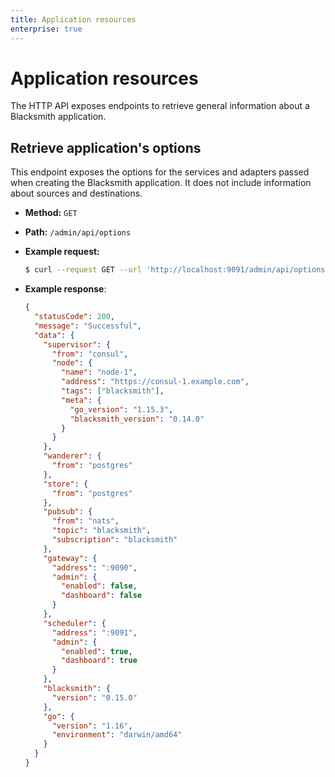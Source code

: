 ```yaml
---
title: Application resources
enterprise: true
---
```


# Application resources

The HTTP API exposes endpoints to retrieve general information about a Blacksmith
application.

## Retrieve application's options

This endpoint exposes the options for the services and adapters passed when creating
the Blacksmith application. It does not include information about sources and
destinations.

- **Method:** `GET`
- **Path:** `/admin/api/options`

- **Example request:**
  ```bash
  $ curl --request GET --url 'http://localhost:9091/admin/api/options'

  ```

- **Example response**:
  ```json
  {
    "statusCode": 200,
    "message": "Successful",
    "data": {
      "supervisor": {
        "from": "consul",
        "node": {
          "name": "node-1",
          "address": "https://consul-1.example.com",
          "tags": ["blacksmith"],
          "meta": {
            "go_version": "1.15.3",
            "blacksmith_version": "0.14.0"
          }
        }
      },
      "wanderer": {
        "from": "postgres"
      },
      "store": {
        "from": "postgres"
      },
      "pubsub": {
        "from": "nats",
        "topic": "blacksmith",
        "subscription": "blacksmith"
      },
      "gateway": {
        "address": ":9090",
        "admin": {
          "enabled": false,
          "dashboard": false
        }
      },
      "scheduler": {
        "address": ":9091",
        "admin": {
          "enabled": true,
          "dashboard": true
        }
      },
      "blacksmith": {
        "version": "0.15.0"
      },
      "go": {
        "version": "1.16",
        "environment": "darwin/amd64"
      }
    }
  }

  ```
